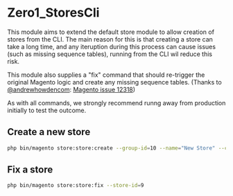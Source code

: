 # Zero1_StoresCli

This module aims to extend the default store module to allow creation of stores from the CLI.
The main reason for this is that creating a store can take a long time, and any iteruption during this process can cause issues (such as missing sequence tables), running from the CLI wil reduce this risk.

This module also supplies a "fix" command that should re-trigger the original Magento logic and create any missing sequence tables.
(Thanks to  [@andrewhowdencom](https://github.com/andrewhowdencom): [Magento issue 12318](https://github.com/magento/magento2/issues/12318))

As with all commands, we strongly recommend runng away from production initially to test the outcome.

## Create a new store
```bash
php bin/magento store:store:create --group-id=10 --name="New Store" --code=new_store
```

## Fix a store
```bash
php bin/magento store:store:fix --store-id=9
```
